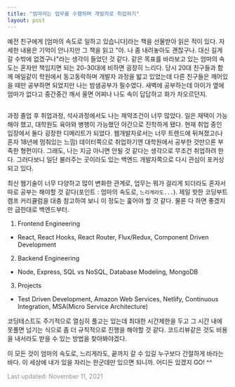 ```yaml
---
title: "엄마라는 업무를 수행하며 개발자로 취업하기"
layout: post
---
```


예전 친구에게 [엄마의 속도로 일하고 있습니다]라는 책을 선물받아 읽은 적이 있다. 자세한 내용은 기억이 안나지만 그 책을 읽고 "아. 나 좀 내려놓아도 괜찮구나. 대신 길게 갈 수밖에 없겠구나"라는 생각이 들었던 것 같다. 같은 목표를 바라보고 있는 엄마의 속도는 혼자만 책임지면 되는 20-30대에 비하면 굉장히 느리다. 당시 20대 친구들과 함께 매일같이 학원에서 동고동락하며 개발자 과정을 밟고 있었는데 다른 친구들은 깨어있을 때만 공부하면 되었지만 나는 밤샘공부가 필수였다. 새벽에 공부하는데 아이가 옆에 엄마가 없다고 중간중간 깨서 울면 어찌나 나도 속이 답답하고 화가 차오르던지. 

##

과정 졸업 후 취업과정, 석사과정에서도 나는 제약조건이 너무 많았다. 일은 재택이 가능해야 했고, 대학원도 육아와 병행이 가능했던 야간으로 진학하게 됐다. 현재 취업 중인 입장에서 둘다 굉장한 디메리트가 되었다. 웹개발자로서는 너무 트렌드에 뒤쳐졌고(나혼자 18년에 멈춰있는 느낌) 데이터쪽으로 취업하기엔 대학원에서 공부한 것만으론 부족한 형편이다. 그래도, 나는 지금 아니면 안될 것 같다는 생각으로 무조건 취업하려 한다. 그러다보니 일단 불러주는 곳이라도 있는 백엔드 개발자쪽으로 다시 관심이 포커싱되고 있다.      

최신 웹기술이 너무 다양하고 많이 변화한 관계로, 업무는 뭐가 걸리게 되더라도 혼자서 따로 공부는 해야할 것 같다(포인트 : 엄마의 속도로, `느리게라도...`). 제일 핫한 코딩부트캠프 커리큘럼을 대충 참고하여 보니 이 정도는 훑어야 할 것 같다. 물론 다 하면 좋겠지만 급한대로 백엔드부터.

1. Frontend Engineering
- React, React Hooks, React Router, Flux/Redux, Component Driven Development

2. Backend Engineering
- Node, Express, SQL vs NoSQL, Database Modeling, MongoDB

3. Projects
- Test Driven Development, Amazon Web Services, Netlify, Continuous Integration, MSA(Micro Service Architecture)

코딩테스트도 주기적으로 열심히 풀고는 있는데 최대한 시간제한을 두고 그 시간 내에 못풀면 넘기는 식으로 좀 더 규칙적으로 진행을 해야할 것 같다. 코드리뷰같은 것도 비용을 내서라도 받을 수 있는 방법을 찾아봐야겠다.

이 모든 것이 엄마의 속도로, 느리게라도, 끝까지 갈 수 있길 누구보다 간절하게 바라는 바다. 이 세상에 내가 있을 자리는 한군데만 있으면 되니까. 어디든 있겠지 GO! ^^

<font color='#909194'>Last updated: November 11, 2021</font>